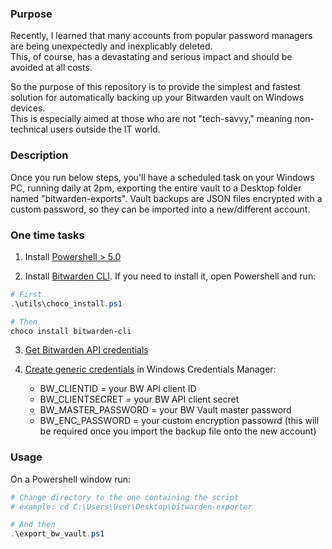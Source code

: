 ### Purpose
Recently, I learned that many accounts from popular password managers are being unexpectedly and inexplicably deleted.\
This, of course, has a devastating and serious impact and should be avoided at all costs.

So the purpose of this repository is to provide the simplest and fastest solution for automatically backing up your Bitwarden vault on Windows devices.  
This is especially aimed at those who are not "tech-savvy," meaning non-technical users outside the IT world.

### Description
Once you run below steps, you'll have a scheduled task on your Windows PC, running daily at 2pm, exporting the entire vault to a Desktop folder named "bitwarden-exports".
Vault backups are JSON files encrypted with a custom password, so they can be imported into a new/different account.

### One time tasks
1. Install [Powershell > 5.0](https://learn.microsoft.com/en-us/powershell/scripting/install/installing-powershell-on-windows)

2. Install [Bitwarden CLI](https://bitwarden.com/help/cli/#download-and-install). If you need to install it, open Powershell and run:
```powershell
# First
.\utils\choco_install.ps1

# Then
choco install bitwarden-cli
```

3. [Get Bitwarden API credentials](https://bitwarden.com/help/personal-api-key/#get-your-personal-api-key)

4. [Create generic credentials](https://help.sap.com/docs/SAP_BUSINESS_ONE/68a2e87fb29941b5bf959a184d9c6727/ee306036875c4e4391cdd4ca30561c66.html) in Windows Credentials Manager:
    - BW_CLIENTID = your BW API client ID
    - BW_CLIENTSECRET = your BW API client secret
    - BW_MASTER_PASSWORD = your BW Vault master password
    - BW_ENC_PASSWORD = your custom encryption passowrd (this will be required once you import the backup file onto the new account)

### Usage
On a Powershell window run:
```powershell
# Change directory to the one containing the script
# example: cd C:\Users\User\Desktop\bitwarden-exporter

# And then
.\export_bw_vault.ps1
```

